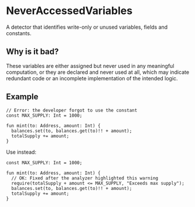 # NeverAccessedVariables
A detector that identifies write-only or unused variables, fields and constants.

## Why is it bad?
These variables are either assigned but never used in any meaningful computation,
or they are declared and never used at all, which may indicate redundant code
or an incomplete implementation of the intended logic.

## Example
```tact
// Error: the developer forgot to use the constant
const MAX_SUPPLY: Int = 1000;

fun mint(to: Address, amount: Int) {
  balances.set(to, balances.get(to)!! + amount);
  totalSupply += amount;
}
```

Use instead:
```tact
const MAX_SUPPLY: Int = 1000;

fun mint(to: Address, amount: Int) {
  // OK: Fixed after the analyzer highlighted this warning
  require(totalSupply + amount <= MAX_SUPPLY, "Exceeds max supply");
  balances.set(to, balances.get(to)!! + amount);
  totalSupply += amount;
}
```
